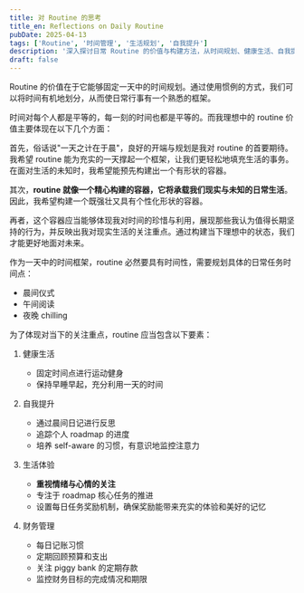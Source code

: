 ```yaml
---
title: 对 Routine 的思考
title_en: Reflections on Daily Routine
pubDate: 2025-04-13
tags: ['Routine', '时间管理', '生活规划', '自我提升']
description: '深入探讨日常 Routine 的价值与构建方法，从时间规划、健康生活、自我提升到财务管理等多个维度，阐述如何打造一个理想的生活框架。'
draft: false
---
```




Routine 的价值在于它能够固定一天中的时间规划。通过使用惯例的方式，我们可以将时间有机地划分，从而使日常行事有一个熟悉的框架。

时间对每个人都是平等的，每一刻的时间也都是平等的。而我理想中的 routine 价值主要体现在以下几个方面：

首先，俗话说"一天之计在于晨"，良好的开端与规划是我对 routine 的首要期待。我希望 routine 能为充实的一天撑起一个框架，让我们更轻松地填充生活的事务。在面对生活的未知时，我希望能预先构建出一个有形状的容器。

其次，**routine 就像一个精心构建的容器，它将承载我们现实与未知的日常生活**。因此，我希望构建一个既强壮又具有个性化形状的容器。

再者，这个容器应当能够体现我对时间的珍惜与利用，展现那些我认为值得长期坚持的行为，并反映出我对现实生活的关注重点。通过构建当下理想中的状态，我们才能更好地面对未来。

作为一天中的时间框架，routine 必然要具有时间性，需要规划具体的日常任务时间点：
- 晨间仪式
- 午间阅读
- 夜晚 chilling

为了体现对当下的关注重点，routine 应当包含以下要素：

1. 健康生活
   - 固定时间点进行运动健身
   - 保持早睡早起，充分利用一天的时间

2. 自我提升
   - 通过晨间日记进行反思
   - 追踪个人 roadmap 的进度
   - 培养 self-aware 的习惯，有意识地监控注意力

3. 生活体验
   - **重视情绪与心情的关注**
   - 专注于 roadmap 核心任务的推进
   - 设置每日任务奖励机制，确保奖励能带来充实的体验和美好的记忆

4. 财务管理
   - 每日记账习惯
   - 定期回顾预算和支出
   - 关注 piggy bank 的定期存款
   - 监控财务目标的完成情况和期限
